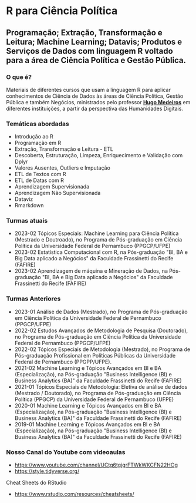 # R para Ciência Política
## Programação; Extração, Transformação e Leitura; Machine Learning; Datavis; Produtos e Serviços de Dados com linguagem R voltado para a área de Ciência Política e Gestão Pública.

### O que é?
Materiais de diferentes cursos que usam a linguagem R para aplicar conhecimentos de Ciência de Dados às áreas de Ciência Política, Gestão Pública e também Negócios, ministrados pelo professor <a href="https://www.linkedin.com/in/hugoavmedeiros/" target="_blank"><b>Hugo Medeiros</b></a> em diferentes instituições, a partir da perspectiva das Humanidades Digitais. 

### Temáticas abordadas
* Introdução ao R
* Programação em R
* Extração, Transformação e Leitura - ETL
* Descoberta, Estruturação, Limpeza, Enriquecimento e Validação com Dplyr
* Valores Ausentes, Outliers e Imputação
* ETL de Textos com R
* ETL de Datas com R
* Aprendizagem Supervisionada
* Aprendizagem Não Supervisionada
* Dataviz
* Rmarkdown

### Turmas atuais
* 2023-02 Tópicos Especiais: Machine Learning para Ciência Política (Mestrado e Doutroado), no Programa de Pós-graduação em Ciência Política da Universidade Federal de Pernambuco (PPGCP/UFPE)
* 2023-02 Estatística Computacional com R, na Pós-graduação "BI, BA e Big Data aplicado a Negócios" da Faculdade Frassinetti do Recife (FAFIRE)
* 2023-02 Aprendizagem de máquina e Mineração de Dados, na Pós-graduação "BI, BA e Big Data aplicado a Negócios" da Faculdade Frassinetti do Recife (FAFIRE)

### Turmas Anteriores
* 2023-01 Análise de Dados (Mestrado), no Programa de Pós-graduação em Ciência Política da Universidade Federal de Pernambuco (PPGCP/UFPE)
* 2022-02 Estudos Avançados de Metodologia de Pesquisa (Doutorado),  no Programa de Pós-graduação em Ciência Política da Universidade Federal de Pernambuco (PPGCP/UFPE)
* 2022-02 Tópicos Especiais de Metodologia (Mestrado), no Programa de Pós-graduação Profissional em Políticas Públicas da Universidade Federal de Pernambuco (PPGPP/UFPE). 
* 2021-02 Machine Learning e Tópicos Avançados em BI e BA (Especialização), na Pós-graduação "Business Intelligence (BI) e Business Analytics (BA)" da Faculdade Frassinetti do Recife (FAFIRE)
* 2021-01 Tópicos Especiais de Metodologia: Eletiva de análise de dados (Mestrado / Doutorado), no Programa de Pós-graduação em Ciência Política (PPGCP) da Universidade Federal de Pernambuco (UFPE)
* 2020-01 Machine Learning e Tópicos Avançados em BI e BA (Especialização), na Pós-graduação "Business Intelligence (BI) e Business Analytics (BA)" da Faculdade Frassinetti do Recife (FAFIRE)
* 2019-01 Machine Learning e Tópicos Avançados em BI e BA (Especialização), na Pós-graduação "Business Intelligence (BI) e Business Analytics (BA)" da Faculdade Frassinetti do Recife (FAFIRE)

### Nosso Canal do Youtube com videoaulas
* https://www.youtube.com/channel/UCtg6tgjgrFTWkWKCFN22HOg
* https://style.tidyverse.org/

Cheat Sheets do RStudio
* https://www.rstudio.com/resources/cheatsheets/
